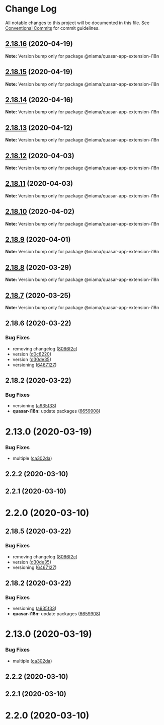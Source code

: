 # Change Log

All notable changes to this project will be documented in this file.
See [Conventional Commits](https://conventionalcommits.org) for commit guidelines.

## [2.18.16](https://github.com/niama-strategies/niama/compare/@niama/quasar-app-extension-i18n@2.18.14...@niama/quasar-app-extension-i18n@2.18.16) (2020-04-19)

**Note:** Version bump only for package @niama/quasar-app-extension-i18n





## [2.18.15](https://github.com/niama-strategies/niama/compare/@niama/quasar-app-extension-i18n@2.18.14...@niama/quasar-app-extension-i18n@2.18.15) (2020-04-19)

**Note:** Version bump only for package @niama/quasar-app-extension-i18n





## [2.18.14](https://github.com/niama-strategies/niama/compare/@niama/quasar-app-extension-i18n@2.18.13...@niama/quasar-app-extension-i18n@2.18.14) (2020-04-16)

**Note:** Version bump only for package @niama/quasar-app-extension-i18n





## [2.18.13](https://github.com/niama-strategies/niama/compare/@niama/quasar-app-extension-i18n@2.18.12...@niama/quasar-app-extension-i18n@2.18.13) (2020-04-12)

**Note:** Version bump only for package @niama/quasar-app-extension-i18n





## [2.18.12](https://github.com/niama-strategies/niama/compare/@niama/quasar-app-extension-i18n@2.18.11...@niama/quasar-app-extension-i18n@2.18.12) (2020-04-03)

**Note:** Version bump only for package @niama/quasar-app-extension-i18n





## [2.18.11](https://github.com/niama-strategies/niama/compare/@niama/quasar-app-extension-i18n@2.18.10...@niama/quasar-app-extension-i18n@2.18.11) (2020-04-03)

**Note:** Version bump only for package @niama/quasar-app-extension-i18n





## [2.18.10](https://github.com/niama-strategies/niama/compare/@niama/quasar-app-extension-i18n@2.18.9...@niama/quasar-app-extension-i18n@2.18.10) (2020-04-02)

**Note:** Version bump only for package @niama/quasar-app-extension-i18n





## [2.18.9](https://github.com/niama-strategies/niama/compare/@niama/quasar-app-extension-i18n@2.18.8...@niama/quasar-app-extension-i18n@2.18.9) (2020-04-01)

**Note:** Version bump only for package @niama/quasar-app-extension-i18n





## [2.18.8](https://github.com/niama-strategies/niama/compare/@niama/quasar-app-extension-i18n@2.18.7...@niama/quasar-app-extension-i18n@2.18.8) (2020-03-29)

**Note:** Version bump only for package @niama/quasar-app-extension-i18n





## [2.18.7](https://github.com/niama-strategies/niama/compare/@niama/quasar-app-extension-i18n@2.18.6...@niama/quasar-app-extension-i18n@2.18.7) (2020-03-25)

**Note:** Version bump only for package @niama/quasar-app-extension-i18n





## 2.18.6 (2020-03-22)


### Bug Fixes

* removing changelog ([8066f2c](https://github.com/niama-strategies/niama/commit/8066f2c143a8e93600d5dab4ab313501e81f7a82))
* version ([d0c8220](https://github.com/niama-strategies/niama/commit/d0c822081680fe0106ebe9b8dd30ce769d102759))
* version ([d30de35](https://github.com/niama-strategies/niama/commit/d30de355da29ccd03916cddcd532e543e5906d0d))
* versioning ([6467127](https://github.com/niama-strategies/niama/commit/6467127550c6c1bfbc0d43ab4d83906695d9d732))



## 2.18.2 (2020-03-22)


### Bug Fixes

* versioning ([a935f33](https://github.com/niama-strategies/niama/commit/a935f33081206a16ee188641c71eba1460f57466))
* **quasar-i18n:** update packages ([6659908](https://github.com/niama-strategies/niama/commit/6659908ea0c055c9e69d951c405f8badc8b850cd))



# 2.13.0 (2020-03-19)


### Bug Fixes

* multiple ([ca302da](https://github.com/niama-strategies/niama/commit/ca302da3ce4d56964595287d74e7f1d1761451f1))



## 2.2.2 (2020-03-10)



## 2.2.1 (2020-03-10)



# 2.2.0 (2020-03-10)





## 2.18.5 (2020-03-22)


### Bug Fixes

* removing changelog ([8066f2c](https://github.com/niama-strategies/niama/commit/8066f2c143a8e93600d5dab4ab313501e81f7a82))
* version ([d30de35](https://github.com/niama-strategies/niama/commit/d30de355da29ccd03916cddcd532e543e5906d0d))
* versioning ([6467127](https://github.com/niama-strategies/niama/commit/6467127550c6c1bfbc0d43ab4d83906695d9d732))



## 2.18.2 (2020-03-22)


### Bug Fixes

* versioning ([a935f33](https://github.com/niama-strategies/niama/commit/a935f33081206a16ee188641c71eba1460f57466))
* **quasar-i18n:** update packages ([6659908](https://github.com/niama-strategies/niama/commit/6659908ea0c055c9e69d951c405f8badc8b850cd))



# 2.13.0 (2020-03-19)


### Bug Fixes

* multiple ([ca302da](https://github.com/niama-strategies/niama/commit/ca302da3ce4d56964595287d74e7f1d1761451f1))



## 2.2.2 (2020-03-10)



## 2.2.1 (2020-03-10)



# 2.2.0 (2020-03-10)
